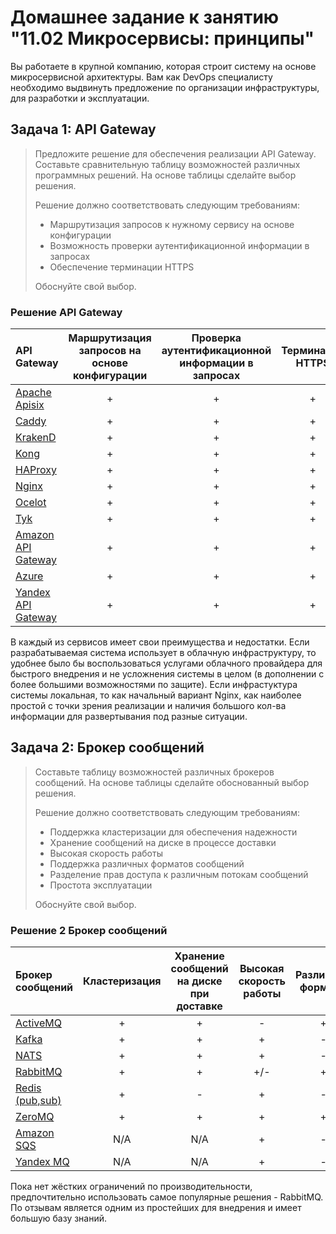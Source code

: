 # Домашнее задание к занятию "11.02 Микросервисы: принципы"

Вы работаете в крупной компанию, которая строит систему на основе микросервисной архитектуры.
Вам как DevOps специалисту необходимо выдвинуть предложение по организации инфраструктуры, для разработки и эксплуатации.

## Задача 1: API Gateway 
>
>Предложите решение для обеспечения реализации API Gateway. Составьте сравнительную таблицу возможностей различных программных решений. На основе таблицы сделайте выбор решения.
>
>Решение должно соответствовать следующим требованиям:
> - Маршрутизация запросов к нужному сервису на основе конфигурации
> - Возможность проверки аутентификационной информации в запросах
> - Обеспечение терминации HTTPS
>
>Обоснуйте свой выбор.

### Решение API Gateway

| API Gateway                                                        | Маршрутизация запросов на основе конфигурации | Проверка аутентификационной информации в запросах | Терминация HTTPS |
|:-------------------------------------------------------------------|:---------------------------------------------:|:-------------------------------------------------:|:----------------:|
| [Apache Apisix](https://apisix.apache.org)                         |                       +                       |                         +                         |        +         |
| [Caddy](https://caddyserver.com)                                   |                       +                       |                         +                         |        +         |
| [KrakenD](https://www.krakend.io/)                                 |                       +                       |                         +                         |        +         |
| [Kong](https://konghq.com/products/api-gateway-platform)           |                       +                       |                         +                         |        +         |
| [HAProxy](https://www.haproxy.com)                                 |                       +                       |                         +                         |        +         |
| [Nginx](https://nginx.com)                                         |                       +                       |                         +                         |        +         |
| [Ocelot](https://github.com/ThreeMammals/Ocelot)                   |                       +                       |                         +                         |        +         |
| [Tyk](https://tyk.io)                                              |                       +                       |                         +                         |        +         |
| [Amazon API Gateway](https://aws.amazon.com/ru/api-gateway/)       |                       +                       |                         +                         |        +         |
| [Azure](https://azure.microsoft.com/en-gb/services/api-management) |                       +                       |                         +                         |        +         |
| [Yandex API Gateway](https://cloud.yandex.ru/docs/api-gateway/)    |                       +                       |                         +                         |        +         |

В каждый из сервисов имеет свои преимущества и недостатки.
Если разрабатываемая система использует в облачную инфраструктуру, то удобнее было бы воспользоваться услугами облачного провайдера для быстрого внедрения и не усложнения системы в целом (в дополнении с более большими возможностями по защите).
Если инфрастуктура системы локальная, то как начальный вариант Nginx, как наиболее простой с точки зрения реализации и наличия большого кол-ва информации для развертывания под разные ситуации.

## Задача 2: Брокер сообщений
>
>Составьте таблицу возможностей различных брокеров сообщений. На основе таблицы сделайте обоснованный выбор решения.
>
>Решение должно соответствовать следующим требованиям:
>- Поддержка кластеризации для обеспечения надежности
>- Хранение сообщений на диске в процессе доставки
>- Высокая скорость работы
>- Поддержка различных форматов сообщений
>- Разделение прав доступа к различным потокам сообщений
>- Простота эксплуатации
>
>Обоснуйте свой выбор.

### Решение 2 Брокер сообщений

| Брокер сообщений      | Кластеризация | Хранение сообщений на диске при доставке | Высокая скорость работы | Различные форматы | Права доступа | Простота |
| :-------------------- | :-----------: |:----------------------------------------:| :--------------: | :----: | :-----------: | :------: |
| [ActiveMQ](https://activemq.apache.org)                     |  +  |                    +                     |  -  |  +  |  +  |  +  |
| [Kafka](https://kafka.apache.org)                           |  +  |                    +                     |  +  |  -  |  +  |  -  |
| [NATS](https://nats.io)                                     |  +  |                    +                     |  +  |  -  |  +  |  +  |
| [RabbitMQ](https://www.rabbitmq.com)                        |  +  |                    +                     | +/- |  +  |  +  |  +  |
| [Redis (pub,sub)](https://redis.io)                         |  +  |                    -                     |  +  |  -  |  -  |  +  |
| [ZeroMQ](https://zeromq.org)                                |  +  |                    +                     |  +  |  +  |  +  |  -  |
| [Amazon SQS](https://aws.amazon.com/ru/sqs/)                | N/A |                   N/A                    |  +  |  -  |  -  |  +  |
| [Yandex MQ](https://cloud.yandex.ru/services/message-queue) | N/A |                   N/A                    |  +  |  -  |  -  |  +  |

Пока нет жёстких ограничений по производительности, предпочтительно использовать самое популярные решения - RabbitMQ. По отзывам является одним из простейших для внедрения и имеет большую базу знаний.

